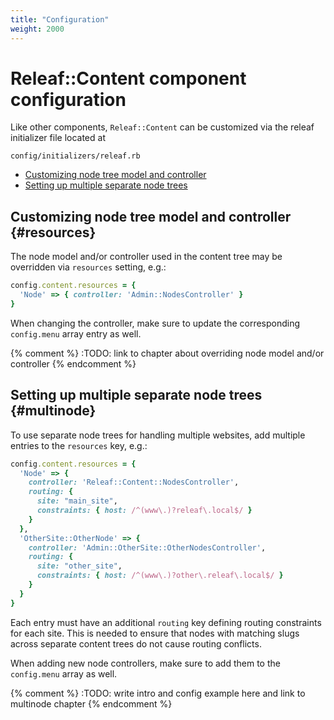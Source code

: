 ```yaml
---
title: "Configuration"
weight: 2000
---
```


# Releaf::Content component configuration

Like other components, `Releaf::Content` can be customized via the releaf initializer file located at

```
config/initializers/releaf.rb
```

* [Customizing node tree model and controller](#resources)
* [Setting up multiple separate node trees](#multinode)

## Customizing node tree model and controller {#resources}

The node model and/or controller used in the content tree may be overridden via `resources` setting, e.g.:

```ruby
config.content.resources = {
  'Node' => { controller: 'Admin::NodesController' }
}
```

When changing the controller, make sure to update the corresponding `config.menu` array entry as well.


{% comment %} :TODO: link to chapter about overriding node model and/or controller {% endcomment %}

## Setting up multiple separate node trees {#multinode}

To use separate node trees for handling multiple websites, add multiple entries to the `resources` key, e.g.:

```ruby
config.content.resources = {
  'Node' => {
    controller: 'Releaf::Content::NodesController',
    routing: {
      site: "main_site",
      constraints: { host: /^(www\.)?releaf\.local$/ }
    }
  },
  'OtherSite::OtherNode' => {
    controller: 'Admin::OtherSite::OtherNodesController',
    routing: {
      site: "other_site",
      constraints: { host: /^(www\.)?other\.releaf\.local$/ }
    }
  }
}
```

Each entry must have an additional `routing` key defining routing constraints for each site. This is needed to ensure that nodes with matching slugs across separate content trees do not cause routing conflicts.

When adding new node controllers, make sure to add them to the `config.menu` array as well.

{% comment %} :TODO: write intro and config example here and link to multinode chapter {% endcomment %}




